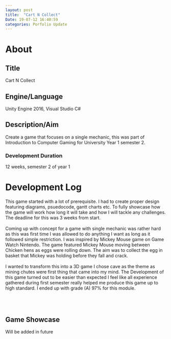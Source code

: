 ```yaml
---
layout: post
title:  "Cart N Collect"
Date: 19-07-12 16:40:59 
categories: Porfolio Update
---
```

<p>
<h1><b>About</b></h1>
<h2><b>Title</b></h2>
Cart N Collect
<h2><b>Engine/Language</b></h2>
Unity Engine 2016, Visual Studio C#
<h2><b> Description/Aim</b></h2>
Create a game that focuses on a single mechanic, this was part of Introduction to Computer Gaming for University Year 1 semester 2.
<h3>Development Duration</h3>
12 weeks, semester 2 of year 1
<h1><b>Development Log</b></h1>
This game started with a lot of prerequisite. I had to create proper design featuring diagrams, psuedocode, gantt charts etc. To fully showcase how the game will work how long it will take and how I will tackle any challenges. The deadline for this was 3 weeks from start.
<br></br>
Coming up with concept for a game with single mechanic was rather hard as this was first time I was allowed to do anything I want as long as it followed simple restriction. I was inspired by Mickey Mouse game on Game Watch Nintendo. The game featured Mickey Mouse moving between Chicken hens as eggs were rolling down. The aim was to collect the egg in basket that Mickey was holding before they fall and crack.
<br></br>
I wanted to transform this into a 3D game I chose cave as the  theme as mining chutes were first thing that came into my mind. The Development of this game turned out to be easier than expected I feel like all experience gathered during first semester really helped me produce this game up to high standard. I ended up with grade (A) 97% for this module.

</p>

<br></br>
<p>
<h2><b>Game Showcase</b></h2></p>
<p>Will be added in future</p>
